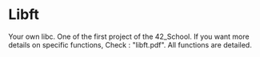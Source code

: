 # Libft
Your own libc.
One of the first project of the 42_School.
If you want more details on specific functions, Check : "libft.pdf". All functions are detailed.
